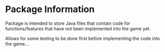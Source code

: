 # Package Information

Package is intended to store Java files that contain code for functions/features that have not been implemented into the game yet. 

Allows for some testing to be done first before implementing the code into the game...
